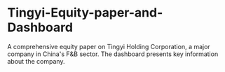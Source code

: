 # Tingyi-Equity-paper-and-Dashboard
A comprehensive equity paper on Tingyi Holding Corporation, a major company in China's F&amp;B sector. The dashboard presents key information about the company.
